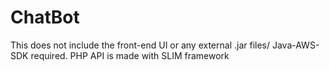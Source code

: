 # ChatBot
This does not include the front-end UI or any external .jar files/ Java-AWS-SDK required.
PHP API is made with SLIM framework
